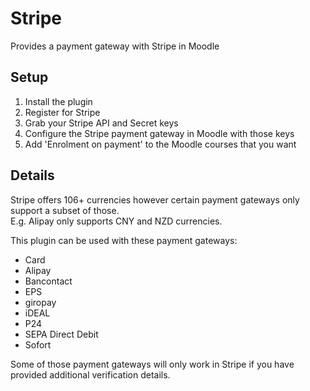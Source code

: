 # Stripe

Provides a payment gateway with Stripe in Moodle

## Setup

1. Install the plugin
2. Register for Stripe
3. Grab your Stripe API and Secret keys
4. Configure the Stripe payment gateway in Moodle with those keys
5. Add 'Enrolment on payment' to the Moodle courses that you want

## Details

Stripe offers 106+ currencies however certain payment gateways only support a subset of those.  
E.g. Alipay only supports CNY and NZD currencies.

This plugin can be used with these payment gateways:

* Card
* Alipay
* Bancontact
* EPS
* giropay
* iDEAL
* P24
* SEPA Direct Debit
* Sofort

Some of those payment gateways will only work in Stripe if you have provided additional verification details.
